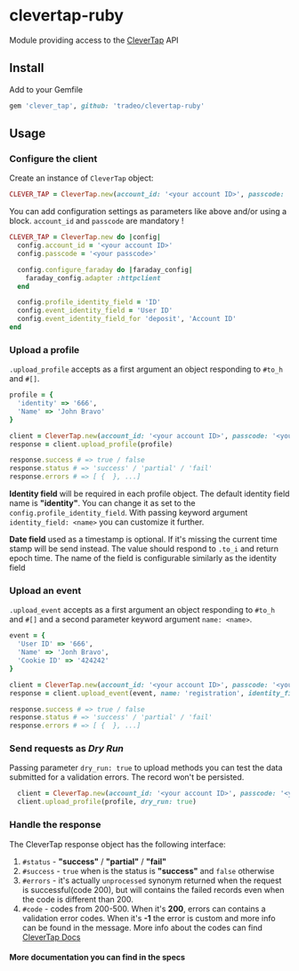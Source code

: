 clevertap-ruby
==============

Module providing access to the [CleverTap](https://clevertap.com/) API

## Install
Add to your Gemfile

```ruby
gem 'clever_tap', github: 'tradeo/clevertap-ruby'
```

## Usage

### Configure the client

Create an instance of `CleverTap` object:
```ruby
CLEVER_TAP = CleverTap.new(account_id: '<your account ID>', passcode: '<your passcode>')
```

You can add configuration settings as parameters like above and/or using a block. `account_id` and `passcode` are mandatory !

```ruby
CLEVER_TAP = CleverTap.new do |config|
  config.account_id = '<your account ID>'
  config.passcode = '<your passcode>'

  config.configure_faraday do |faraday_config|
    faraday_config.adapter :httpclient
  end

  config.profile_identity_field = 'ID'
  config.event_identity_field = 'User ID'
  config.event_identity_field_for 'deposit', 'Account ID'
end
```

### Upload a profile

`.upload_profile` accepts as a first argument an object responding to `#to_h` and `#[]`.
```ruby
profile = {
  'identity' => '666',
  'Name' => 'John Bravo'
}

client = CleverTap.new(account_id: '<your account ID>', passcode: '<your passcode>')
response = client.upload_profile(profile)

response.success # => true / false
response.status # => 'success' / 'partial' / 'fail'
response.errors # => [ {  }, ...]
```

__Identity field__ will be required in each profile object.
The default identity field name is __"identity"__.
You can change it as set to the `config.profile_identity_field`.
With passing keyword argument `identity_field: <name>` you can customize it further.

__Date field__ used as a timestamp is optional.
If it's missing the current time stamp will be send instead.
The value should respond to `.to_i` and return epoch time.
The name of the field is configurable similarly as the identity field

### Upload an event


`.upload_event` accepts as a first argument an object responding to `#to_h` and `#[]` and a second parameter keyword argument `name: <name>`.
```ruby
event = {
  'User ID' => '666',
  'Name' => 'Jonh Bravo',
  'Cookie ID' => '424242'
}

client = CleverTap.new(account_id: '<your account ID>', passcode: '<your passcode>')
response = client.upload_event(event, name: 'registration', identity_field: 'User ID')

response.success # => true / false
response.status # => 'success' / 'partial' / 'fail'
response.errors # => [ {  }, ...]
```

### Send requests as *Dry Run*

Passing parameter `dry_run: true` to upload methods you can test the data submitted for a validation errors.
The record won't be persisted.

```ruby
  client = CleverTap.new(account_id: '<your account ID>', passcode: '<your passcode>')
  client.upload_profile(profile, dry_run: true)
```

### Handle the response

The CleverTap response object has the following interface:
  1. `#status` - __"success"__ / __"partial"__ / __"fail"__
  2. `#success` - `true` when is the status is __"success"__ and `false` otherwise
  3. `#errors` - it's actually `unprocessed` synonym returned when the request is successful(code 200), but will contains the failed records even when the code is different than 200.
  4. `#code` - codes from 200-500. When it's __200__, errors can contains a validation
   error codes. When it's __-1__ the error is custom and more info can be found in the message. More info about the codes can find [CleverTap Docs](https://support.clevertap.com/docs/api/working-with-user-profiles.html#uploading-user-profiles)



####  __More documentation you can find in the specs__
